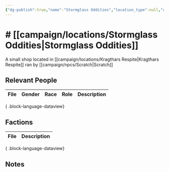 ```yaml
---
{"dg-publish":true,"name":"Stormglass Oddities","location_type":null,"continent":null,"region":null,"city":null,"description":null,"tags":null,"permalink":"/campaign/locations/stormglass-oddities/","dgPassFrontmatter":true,"noteIcon":"","created":"2025-10-26T20:26:37.759-07:00","updated":"2025-10-27T13:36:11.873-07:00"}
---
```


# # [[campaign/locations/Stormglass Oddities\|Stormglass Oddities]]
A small shop located in [[campaign/locations/Kragthars Respite\|Kragthars Respite]] ran by [[campaign/npcs/Scratch\|Scratch]]

## Relevant People
| File | Gender | Race | Role | Description |
| ---- | ------ | ---- | ---- | ----------- |

{ .block-language-dataview}

## Factions
| File | Description |
| ---- | ----------- |

{ .block-language-dataview}

## Notes
